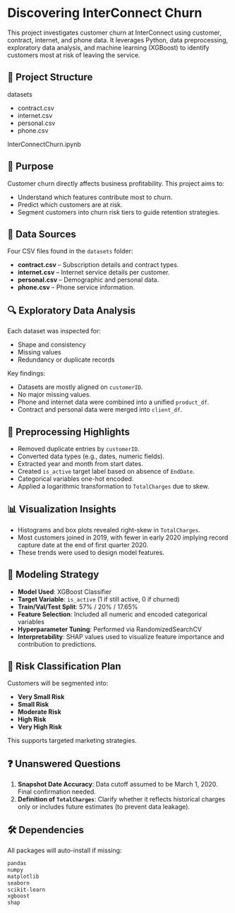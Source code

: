 # Discovering InterConnect Churn

This project investigates customer churn at InterConnect using customer, contract, internet, and phone data. It leverages Python, data preprocessing, exploratory data analysis, and machine learning (XGBoost) to identify customers most at risk of leaving the service.

## 📁 Project Structure

datasets 
<ul>
  <li>contract.csv</li>
  <li>internet.csv</li>
  <li>personal.csv</li>
  <li>phone.csv</li>
</ul>
InterConnectChurn.ipynb

## 🚀 Purpose

Customer churn directly affects business profitability. This project aims to:

- Understand which features contribute most to churn.
- Predict which customers are at risk.
- Segment customers into churn risk tiers to guide retention strategies.

## 🧩 Data Sources

Four CSV files found in the `datasets` folder:

- **contract.csv** – Subscription details and contract types.
- **internet.csv** – Internet service details per customer.
- **personal.csv** – Demographic and personal data.
- **phone.csv** – Phone service information.

## 🔍 Exploratory Data Analysis

Each dataset was inspected for:

- Shape and consistency
- Missing values
- Redundancy or duplicate records

Key findings:
- Datasets are mostly aligned on `customerID`.
- No major missing values.
- Phone and internet data were combined into a unified `product_df`.
- Contract and personal data were merged into `client_df`.

## 🧼 Preprocessing Highlights

- Removed duplicate entries by `customerID`.
- Converted data types (e.g., dates, numeric fields).
- Extracted year and month from start dates.
- Created `is_active` target label based on absence of `EndDate`.
- Categorical variables one-hot encoded.
- Applied a logarithmic transformation to `TotalCharges` due to skew.

## 📊 Visualization Insights

- Histograms and box plots revealed right-skew in `TotalCharges`.
- Most customers joined in 2019, with fewer in early 2020 implying record capture date at the end of first quarter 2020.
- These trends were used to design model features.

## 🤖 Modeling Strategy

- **Model Used**: XGBoost Classifier
- **Target Variable**: `is_active` (1 if still active, 0 if churned)
- **Train/Val/Test Split**: 57% / 20% / 17.65%
- **Feature Selection**: Included all numeric and encoded categorical variables
- **Hyperparameter Tuning**: Performed via RandomizedSearchCV
- **Interpretability**: SHAP values used to visualize feature importance and contribution to predictions.

## 🎯 Risk Classification Plan

Customers will be segmented into:

- **Very Small Risk**
- **Small Risk**
- **Moderate Risk**
- **High Risk**
- **Very High Risk**

This supports targeted marketing strategies.

## ❓ Unanswered Questions

1. **Snapshot Date Accuracy**: Data cutoff assumed to be March 1, 2020. Final confirmation needed.
2. **Definition of `TotalCharges`**: Clarify whether it reflects historical charges only or includes future estimates (to prevent data leakage).

## 🛠 Dependencies

All packages will auto-install if missing:

```bash
pandas
numpy
matplotlib
seaborn
scikit-learn
xgboost
shap
```
